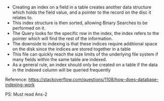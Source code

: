* Creating an index on a field in a table creates another data structure which holds the field value, and a pointer to the record on the disc it relates to.
* This index structure is then sorted, allowing Binary Searches to be performed on it.
* The Query looks for the specific row in the index, the index refers to the pointer which will find the rest of the information.
* The downside to indexing is that these indices require additional space on the disk since the indices are stored together in a table
* This file can quickly reach the size limits of the underlying file system if many fields within the same table are indexed.
* As a general rule, an index should only be created on a table if the data in the indexed column will be queried frequently

Reference: https://stackoverflow.com/questions/1108/how-does-database-indexing-work


PS: Must read Ans-2



